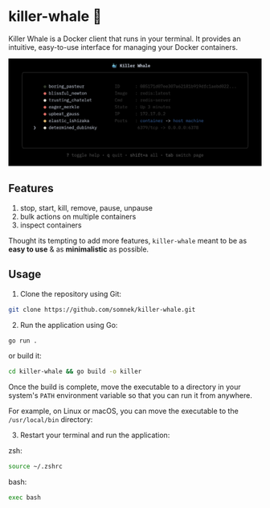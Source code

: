 # killer-whale 🐳

Killer Whale is a Docker client that runs in your terminal. It provides an intuitive, easy-to-use interface for managing your Docker containers.

<p align="center">
  <img style="width:600px" src="./assets/screenshot.png"/>
</p>

## Features

1. stop, start, kill, remove, pause, unpause
2. bulk actions on multiple containers
3. inspect containers

Thought its tempting to add more features, `killer-whale` meant to be as **easy to use** & as **minimalistic** as possible.

## Usage

1. Clone the repository using Git:

```bash
git clone https://github.com/somnek/killer-whale.git
```

2. Run the application using Go:

```bash
go run .
```

or build it:

```bash
cd killer-whale && go build -o killer
```

Once the build is complete, move the executable to a directory in your system's `PATH` environment variable so that you can run it from anywhere.

For example, on Linux or macOS, you can move the executable to the `/usr/local/bin` directory:

3. Restart your terminal and run the application:

zsh:

```bash
source ~/.zshrc
```

bash:

```bash
exec bash
```
